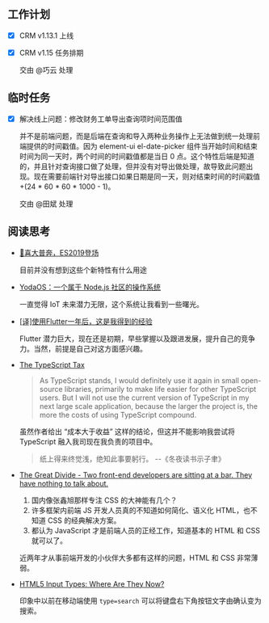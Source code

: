 ## 工作计划

* [x] CRM v1.13.1 上线

* [x] CRM v1.15 任务排期

	交由 @巧云 处理

## 临时任务

* [x] 解决线上问题：修改财务工单导出查询项时间范围值

	并不是前端问题，而是后端在查询和导入两种业务操作上无法做到统一处理前端提供的时间戳值。因为 element-ui el-date-picker 组件当开始时间和结束时间为同一天时，两个时间的时间戳值都是当日 0 点。这个特性后端是知道的，并且针对查询接口做了处理，但并没有对导出做处理，故导致此问题出现。现在需要前端针对导出接口如果日期是同一天，则对结束时间的时间戳值 +(24 * 60 * 60 * 1000 - 1)。

	交由 @田斌 处理

## 阅读思考

* [🎉喜大普奔，ES2019登场](https://juejin.im/post/5c512592e51d4507786250b6)

	目前并没有想到这些个新特性有什么用途

* [YodaOS：一个属于 Node.js 社区的操作系统](https://zhuanlan.zhihu.com/p/55959617)

	一直觉得 IoT 未来潜力无限，这个系统让我看到一些曙光。

* [[译]使用Flutter一年后，这是我得到的经验](https://mp.weixin.qq.com/s?__biz=MjM5MDE0Mjc4MA==&mid=2651013049&idx=2&sn=02d3be0c89406ba89d88ec6d4c093209)

	Flutter 潜力巨大，现在还是初期，早些掌握以及跟进发展，提升自己的竞争力。当然，前提是自己对这方面感兴趣。

* [The TypeScript Tax](https://medium.com/javascript-scene/the-typescript-tax-132ff4cb175b)

	> As TypeScript stands, I would definitely use it again in small open-source libraries, primarily to make life easier for other TypeScript users. But I will not use the current version of TypeScript in my next large scale application, because the larger the project is, the more the costs of using TypeScript compound.

	虽然作者给出 “成本大于收益” 这样的结论，但这并不能影响我尝试将 TypeScript 融入我司现在我负责的项目中。

	> 纸上得来终觉浅，绝知此事要躬行。 --《冬夜读书示子聿》

* [The Great Divide - Two front-end developers are sitting at a bar. They have nothing to talk about.](https://css-tricks.com/the-great-divide/)

	1. 国内像张鑫旭那样专注 CSS 的大神能有几个？
	2. 许多框架内前端 JS 开发人员真的不知道如何简化、语义化 HTML，也不知道 CSS 的经典解决方案。
	3. 都认为 JavaScript 才是前端人员的正经工作，知道基本的 HTML 和 CSS 就可以了。

	近两年才从事前端开发的小伙伴大多都有这样的问题，HTML 和 CSS 非常薄弱。

* [HTML5 Input Types: Where Are They Now?](https://www.smashingmagazine.com/2019/01/html5-input-types/)

	印象中以前在移动端使用 `type=search` 可以将键盘右下角按钮文字由确认变为搜索。
